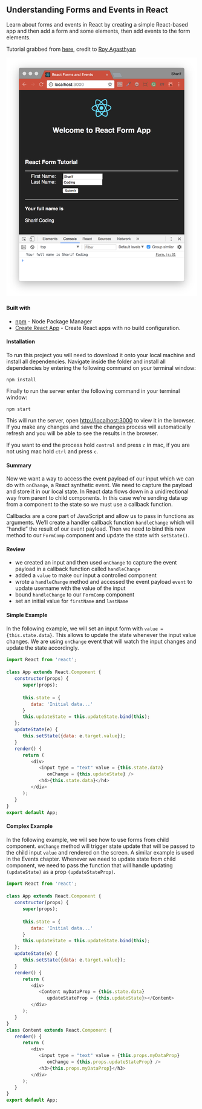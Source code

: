 ## Understanding Forms and Events in React
Learn about forms and events in React by creating a simple React-based app and then add a form and some elements, then add events to the form elements.

Tutorial grabbed from [here](https://code.tutsplus.com/tutorials/understanding-forms-and-events-in-react--cms-27852), credit to [Roy Agasthyan](https://tutsplus.com/authors/roy-agasthyan)

![React Form App](./src/style/reactFormApp.png)

#### Built with
* [npm](https://www.npmjs.com/) - Node Package Manager
* [Create React App](https://github.com/facebook/create-react-app) - Create React apps with no build configuration.

#### Installation
To run this project you will need to download it onto your local machine and install all dependencies.
Navigate inside the folder and install all dependencies by entering the following command on your terminal window:
```
npm install
```
Finally to run the server enter the following command in your terminal window:
```
npm start
```
This will run the server, open [http://localhost:3000](http://localhost:3000) to view it in the browser. If you make any changes and save the changes process will automatically refresh and you will be able to see the results in the browser.

If you want to end the process hold `control` and press `c` in mac, if you are not using mac hold `ctrl` and press `c`.

#### Summary
Now we want a way to access the event payload of our input which we can do with `onChange`, a React synthetic event. We need to capture the payload and store it in our local state. In React data flows down in a unidirectional way from parent to child components. In this case we’re sending data up from a component to the state so we must use a callback function.

Callbacks are a core part of JavaScript and allow us to pass in functions as arguments. We’ll create a handler callback function `handleChange` which will “handle” the result of our event payload. Then we need to bind this new method to our `FormComp` component and update the state with `setState()`.

#### Review
- we created an input and then used `onChange` to capture the event payload in a callback function called `handleChange`
- added a `value` to make our input a controlled component
- wrote a `handleChange` method and accessed the event payload `event` to update username with the value of the input
- bound `handleChange` to our `FormComp` component
- set an initial value for `firstName` and `lastName`

#### Simple Example
In the following example, we will set an input form with `value = {this.state.data}`. This allows to update the state whenever the input value changes. We are using `onChange` event that will watch the input changes and update the state accordingly.
```js
import React from 'react';

class App extends React.Component {
   constructor(props) {
      super(props);
      
      this.state = {
         data: 'Initial data...'
      }
      this.updateState = this.updateState.bind(this);
   };
   updateState(e) {
      this.setState({data: e.target.value});
   }
   render() {
      return (
         <div>
            <input type = "text" value = {this.state.data} 
               onChange = {this.updateState} />
            <h4>{this.state.data}</h4>
         </div>
      );
   }
}
export default App;
```
#### Complex Example
In the following example, we will see how to use forms from child component. `onChange` method will trigger state update that will be passed to the child input `value` and rendered on the screen. A similar example is used in the Events chapter. Whenever we need to update state from child component, we need to pass the function that will handle updating `(updateState)` as a prop `(updateStateProp)`.
```js
import React from 'react';

class App extends React.Component {
   constructor(props) {
      super(props);
      
      this.state = {
         data: 'Initial data...'
      }
      this.updateState = this.updateState.bind(this);
   };
   updateState(e) {
      this.setState({data: e.target.value});
   }
   render() {
      return (
         <div>
            <Content myDataProp = {this.state.data} 
               updateStateProp = {this.updateState}></Content>
         </div>
      );
   }
}
class Content extends React.Component {
   render() {
      return (
         <div>
            <input type = "text" value = {this.props.myDataProp} 
               onChange = {this.props.updateStateProp} />
            <h3>{this.props.myDataProp}</h3>
         </div>
      );
   }
}
export default App;
```